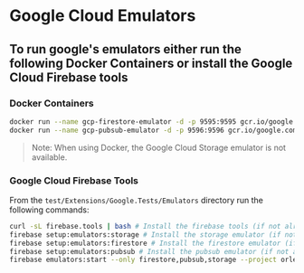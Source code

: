 # Google Cloud Emulators

## To run google's emulators either run the following Docker Containers or install the Google Cloud Firebase tools

### Docker Containers

```bash
docker run --name gcp-firestore-emulator -d -p 9595:9595 gcr.io/google.com/cloudsdktool/google-cloud-cli:emulators gcloud emulators firestore start --host-port=0.0.0.0:9595 --project=orleans-test
docker run --name gcp-pubsub-emulator -d -p 9596:9596 gcr.io/google.com/cloudsdktool/google-cloud-cli:emulators gcloud beta emulators pubsub start --host-port=0.0.0.0:9596 --project=orleans-test
```

> Note: When using Docker, the Google Cloud Storage emulator is not available.

### Google Cloud Firebase Tools

From the `test/Extensions/Google.Tests/Emulators` directory run the following commands:
```bash
curl -sL firebase.tools | bash # Install the firebase tools (if not already installed)
firebase setup:emulators:storage # Install the storage emulator (if not already installed)
firebase setup:emulators:firestore # Install the firestore emulator (if not already installed)
firebase setup:emulators:pubsub # Install the pubsub emulator (if not already installed)
firebase emulators:start --only firestore,pubsub,storage --project orleans-test # Start the emulators
``` 
